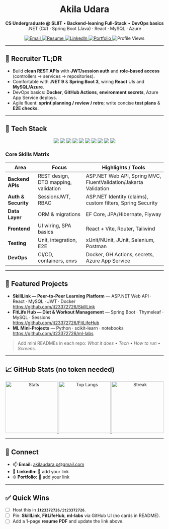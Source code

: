 <!-- Profile README for: it23372726/it23372726 -->
<div align="center">

# Akila Udara
**CS Undergraduate @ SLIIT** • **Backend-leaning Full-Stack** • **DevOps basics**  
.NET (C#) · Spring Boot (Java) · React · MySQL · Azure

<!-- Simple, always-working badges -->
<a href="mailto:akilaudara.p@gmail.com">
  <img alt="Email" src="https://img.shields.io/badge/Email-akilaudara.p%40gmail.com-0e75b6?style=for-the-badge&logo=gmail&logoColor=white" />
</a>
<a href="🚧RESUME_LINK">
  <img alt="Resume" src="https://img.shields.io/badge/Resume-PDF-4CAF50?style=for-the-badge&logo=adobeacrobatreader&logoColor=white" />
</a>
<a href="🚧LINKEDIN_LINK">
  <img alt="LinkedIn" src="https://img.shields.io/badge/LinkedIn-Connect-0A66C2?style=for-the-badge&logo=linkedin&logoColor=white" />
</a>
<a href="🚧PORTFOLIO_LINK">
  <img alt="Portfolio" src="https://img.shields.io/badge/Portfolio-Visit-111?style=for-the-badge&logo=githubpages&logoColor=white" />
</a>
<img alt="Profile Views" src="https://komarev.com/ghpvc/?username=it23372726&label=Views&color=0e75b6&style=for-the-badge" />

</div>

---

## 🚀 Recruiter TL;DR
- Build **clean REST APIs** with **JWT/session auth** and **role-based access** (controllers → services → repositories).
- Comfortable with **.NET 9** & **Spring Boot 3**, wiring **React** UIs and **MySQL/Azure**.
- DevOps basics: **Docker**, **GitHub Actions**, **environment secrets**, Azure App Service deploys.
- Agile fluent: **sprint planning / review / retro**; write concise **test plans** & **E2E checks**.

---

## 🧰 Tech Stack
<div align="center">
  <img src="https://img.shields.io/badge/.NET-512BD4?logo=dotnet&logoColor=white&style=for-the-badge" />
  <img src="https://img.shields.io/badge/C%23-239120?logo=csharp&logoColor=white&style=for-the-badge" />
  <img src="https://img.shields.io/badge/Java-007396?logo=openjdk&logoColor=white&style=for-the-badge" />
  <img src="https://img.shields.io/badge/Spring_Boot-6DB33F?logo=springboot&logoColor=white&style=for-the-badge" />
  <img src="https://img.shields.io/badge/React-20232A?logo=react&logoColor=61DAFB&style=for-the-badge" />
  <img src="https://img.shields.io/badge/Tailwind-06B6D4?logo=tailwindcss&logoColor=white&style=for-the-badge" />
  <img src="https://img.shields.io/badge/MySQL-4479A1?logo=mysql&logoColor=white&style=for-the-badge" />
  <img src="https://img.shields.io/badge/Azure-0E75B6?logo=microsoftazure&logoColor=white&style=for-the-badge" />
  <img src="https://img.shields.io/badge/Docker-2496ED?logo=docker&logoColor=white&style=for-the-badge" />
  <img src="https://img.shields.io/badge/GitHub_Actions-2088FF?logo=githubactions&logoColor=white&style=for-the-badge" />
</div>

### Core Skills Matrix
| Area | Focus | Highlights / Tools |
|---|---|---|
| **Backend APIs** | REST design, DTO mapping, validation | ASP.NET Web API, Spring MVC, FluentValidation/Jakarta Validation |
| **Auth & Security** | Session/JWT, RBAC | ASP.NET Identity (claims), custom filters, Spring Security |
| **Data Layer** | ORM & migrations | EF Core, JPA/Hibernate, Flyway |
| **Frontend** | UI wiring, SPA basics | React + Vite, Router, Tailwind |
| **Testing** | Unit, integration, E2E | xUnit/NUnit, JUnit, Selenium, Postman |
| **DevOps** | CI/CD, containers, envs | Docker, GH Actions, secrets, Azure App Service |

---

## 📌 Featured Projects
- **SkillLink — Peer-to-Peer Learning Platform** — ASP.NET Web API · React · MySQL · JWT · Docker  
  https://github.com/it23372726/SkillLink
- **FitLife Hub — Diet & Workout Management** — Spring Boot · Thymeleaf · MySQL · Sessions  
  https://github.com/it23372726/FitLifeHub
- **ML Mini-Projects** — Python · scikit-learn · notebooks  
  https://github.com/it23372726/ml-labs

> Add mini READMEs in each repo: _What it does • Tech • How to run • Screens_.

---

## 📈 GitHub Stats (no token needed)
<div align="center">
  <a href="https://github.com/anuraghazra/github-readme-stats">
    <img alt="Stats" src="https://github-readme-stats.vercel.app/api?username=it23372726&show_icons=true&include_all_commits=true&count_private=true&hide_border=false&theme=gotham" height="165" />
  </a>
  <a href="https://github.com/anuraghazra/github-readme-stats">
    <img alt="Top Langs" src="https://github-readme-stats.vercel.app/api/top-langs/?username=it23372726&layout=compact&langs_count=8&hide_border=false&theme=gotham" height="165" />
  </a>
  <a href="https://streak-stats.demolab.com">
    <img alt="Streak" src="https://streak-stats.demolab.com?user=it23372726&theme=gotham&hide_border=false&date_format=M%20j%5B%2C%20Y%5D" height="165" />
  </a>
</div>

---

## 🤝 Connect
- 📫 **Email:** akilaudara.p@gmail.com  
- 🔗 **LinkedIn:** 🚧 add your link  
- 🌐 **Portfolio:** 🚧 add your link

---

## ✅ Quick Wins
- [ ] Host this in **`it23372726/it23372726`**.
- [ ] Pin: **SkillLink**, **FitLifeHub**, **ml-labs** via GitHub UI (no cards in README).
- [ ] Add a 1-page **resume PDF** and update the link above.
